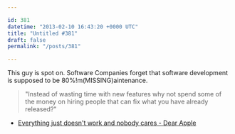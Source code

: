 ```yaml
---

id: 381
datetime: "2013-02-10 16:43:20 +0000 UTC"
title: "Untitled #381"
draft: false
permalink: "/posts/381"

---
```


This guy is spot on. Software Companies forget that software development is supposed to be 80%!m(MISSING)aintenance. 

> "Instead of wasting time with new features why not spend some of the money on hiring people that can fix what you have already released?" 

 
 * [Everything just doesn't work and nobody cares - Dear Apple](http://dear-apple.com/everything-just-doesnt-work-and-nobody-cares)



